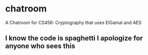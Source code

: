 # chatroom
A Chatroom for CS456: Cryptography that uses ElGamal and AES

## I know the code is spaghetti I apologize for anyone who sees this

